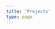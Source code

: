 ```yaml
---
title: 'Projects'
type: page
---
```


<!-- ### Hello my projects are

1. [Tatooine](/projects/tatooine/)
2. [Hydra](/projects/hydra/)
3. [Bludhaven](/projects/bludhaven/) -->
